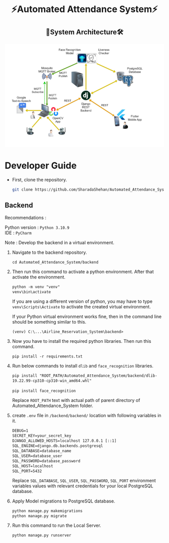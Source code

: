 <h1 align="center">⚡Automated Attendance System⚡</h1>

<h2 align="center">🏢System Architecture🛠️</h2>


![sysArchi](resources/Attendsense_System_Architecture.jpg)

# Developer Guide

* First, clone the repository. 
    
    ```bash
    git clone https://github.com/SharadaShehan/Automated_Attendance_System.git
    ```

## Backend
Recommendations : <br>

Python version : `Python 3.10.9`  <br>
IDE : `PyCharm`

Note : Develop the backend in a virtual environment.

1) Navigate to the backend repository.

    ```
    cd Automated_Attendance_System/backend
    ```

2) Then run this command to activate a python environment. After that activate the environment.

    ```
    python -m venv "venv"
    venv\bin\activate
    ```
    If you are using a different version of python, you may have to type `venv\Scripts\Activate` to activate the created virtual environment.

    If your Python virtual environment works fine, then in the command line should be something similar to this.
    
    ```
    (venv) C:\...\Airline_Reservation_System\backend>
    ```

3) Now you have to install the required python libraries. Then run this command.

    ```
    pip install -r requirements.txt
    ```

4) Run below commands to install `dlib` and `face_recognition` libraries.

    ```
    pip install "ROOT_PATH/Automated_Attendance_System/backend/dlib-19.22.99-cp310-cp310-win_amd64.whl"

    pip install face_recognition
    ```
    Replace `ROOT_PATH` text with actual path of parent directory of Automated_Attendance_System folder.

5) create `.env` file in `/backend/backend/` location with following variables in it.

    ```
    DEBUG=1
    SECRET_KEY=your_secret_key
    DJANGO_ALLOWED_HOSTS=localhost 127.0.0.1 [::1]
    SQL_ENGINE=django.db.backends.postgresql
    SQL_DATABASE=database_name
    SQL_USER=database_user
    SQL_PASSWORD=database_password
    SQL_HOST=localhost
    SQL_PORT=5432
    ```
    Replace `SQL_DATABASE`, `SQL_USER`, `SQL_PASSWORD`, `SQL_PORT` environment variables values with relevant credentials for your local PostgreSQL database.

6) Apply Model migrations to PostgreSQL database.

    ```
    python manage.py makemigrations
    python manage.py migrate
    ```

7) Run this command to run the Local Server.

    ```
    python manage.py runserver
    ```



